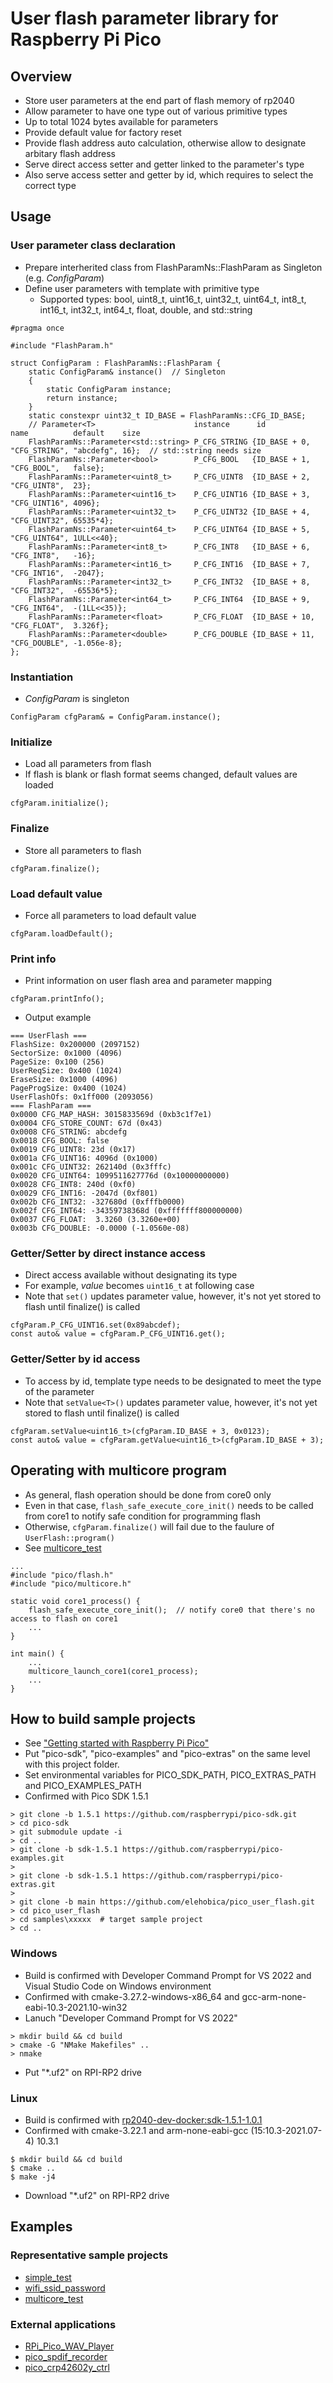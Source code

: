 # User flash parameter library for Raspberry Pi Pico

## Overview
* Store user parameters at the end part of flash memory of rp2040
* Allow parameter to have one type out of various primitive types
* Up to total 1024 bytes available for parameters
* Provide default value for factory reset
* Provide flash address auto calculation, otherwise allow to designate arbitary flash address
* Serve direct access setter and getter linked to the parameter's type
* Also serve access setter and getter by id, which requires to select the correct type

## Usage
### User parameter class declaration
* Prepare interherited class from FlashParamNs::FlashParam as Singleton (e.g. _ConfigParam_)
* Define user parameters with template with primitive type
  * Supported types: bool, uint8_t, uint16_t, uint32_t, uint64_t, int8_t, int16_t, int32_t, int64_t, float, double, and std::string
```
#pragma once

#include "FlashParam.h"

struct ConfigParam : FlashParamNs::FlashParam {
    static ConfigParam& instance()  // Singleton
    {
        static ConfigParam instance;
        return instance;
    }
    static constexpr uint32_t ID_BASE = FlashParamNs::CFG_ID_BASE;
    // Parameter<T>                      instance      id            name          default    size
    FlashParamNs::Parameter<std::string> P_CFG_STRING {ID_BASE + 0,  "CFG_STRING", "abcdefg", 16};  // std::string needs size
    FlashParamNs::Parameter<bool>        P_CFG_BOOL   {ID_BASE + 1,  "CFG_BOOL",   false};
    FlashParamNs::Parameter<uint8_t>     P_CFG_UINT8  {ID_BASE + 2,  "CFG_UINT8",  23};
    FlashParamNs::Parameter<uint16_t>    P_CFG_UINT16 {ID_BASE + 3,  "CFG_UINT16", 4096};
    FlashParamNs::Parameter<uint32_t>    P_CFG_UINT32 {ID_BASE + 4,  "CFG_UINT32", 65535*4};
    FlashParamNs::Parameter<uint64_t>    P_CFG_UINT64 {ID_BASE + 5,  "CFG_UINT64", 1ULL<<40};
    FlashParamNs::Parameter<int8_t>      P_CFG_INT8   {ID_BASE + 6,  "CFG_INT8",   -16};
    FlashParamNs::Parameter<int16_t>     P_CFG_INT16  {ID_BASE + 7,  "CFG_INT16",  -2047};
    FlashParamNs::Parameter<int32_t>     P_CFG_INT32  {ID_BASE + 8,  "CFG_INT32",  -65536*5};
    FlashParamNs::Parameter<int64_t>     P_CFG_INT64  {ID_BASE + 9,  "CFG_INT64",  -(1LL<<35)};
    FlashParamNs::Parameter<float>       P_CFG_FLOAT  {ID_BASE + 10, "CFG_FLOAT",  3.326f};
    FlashParamNs::Parameter<double>      P_CFG_DOUBLE {ID_BASE + 11, "CFG_DOUBLE", -1.056e-8};
};
```
### Instantiation
* _ConfigParam_ is singleton
```
ConfigParam cfgParam& = ConfigParam.instance();
```
### Initialize
* Load all parameters from flash
* If flash is blank or flash format seems changed, default values are loaded
```
cfgParam.initialize();
```
### Finalize
* Store all parameters to flash
```
cfgParam.finalize();
```
### Load default value
* Force all parameters to load default value
```
cfgParam.loadDefault();
```
### Print info
* Print information on user flash area and parameter mapping
```
cfgParam.printInfo();
```
* Output example
```
=== UserFlash ===
FlashSize: 0x200000 (2097152)
SectorSize: 0x1000 (4096)
PageSize: 0x100 (256)
UserReqSize: 0x400 (1024)
EraseSize: 0x1000 (4096)
PageProgSize: 0x400 (1024)
UserFlashOfs: 0x1ff000 (2093056)
=== FlashParam ===
0x0000 CFG_MAP_HASH: 3015833569d (0xb3c1f7e1)
0x0004 CFG_STORE_COUNT: 67d (0x43)
0x0008 CFG_STRING: abcdefg
0x0018 CFG_BOOL: false
0x0019 CFG_UINT8: 23d (0x17)
0x001a CFG_UINT16: 4096d (0x1000)
0x001c CFG_UINT32: 262140d (0x3fffc)
0x0020 CFG_UINT64: 1099511627776d (0x10000000000)
0x0028 CFG_INT8: 240d (0xf0)
0x0029 CFG_INT16: -2047d (0xf801)
0x002b CFG_INT32: -327680d (0xfffb0000)
0x002f CFG_INT64: -34359738368d (0xfffffff800000000)
0x0037 CFG_FLOAT:  3.3260 (3.3260e+00)
0x003b CFG_DOUBLE: -0.0000 (-1.0560e-08)
```
### Getter/Setter by direct instance access
* Direct access available without designating its type
* For example, _value_ becomes `uint16_t` at following case
* Note that `set()` updates parameter value, however, it's not yet stored to flash until finalize() is called
```
cfgParam.P_CFG_UINT16.set(0x89abcdef);
const auto& value = cfgParam.P_CFG_UINT16.get();
```
### Getter/Setter by id access
* To access by id, template type needs to be designated to meet the type of the parameter
* Note that `setValue<T>()` updates parameter value, however, it's not yet stored to flash until finalize() is called
```
cfgParam.setValue<uint16_t>(cfgParam.ID_BASE + 3, 0x0123);
const auto& value = cfgParam.getValue<uint16_t>(cfgParam.ID_BASE + 3);
```

## Operating with multicore program
* As general, flash operation should be done from core0 only
* Even in that case, `flash_safe_execute_core_init()` needs to be called from core1 to notify safe condition for programming flash 
* Otherwise, `cfgParam.finalize()` will fail due to the faulure of `UserFlash::program()`
* See [multicore_test](tree/main/samples/multicore_test)
```
...
#include "pico/flash.h"
#include "pico/multicore.h"

static void core1_process() {
    flash_safe_execute_core_init();  // notify core0 that there's no access to flash on core1
    ...
}

int main() {
    ...
    multicore_launch_core1(core1_process);
    ...
}

```

## How to build sample projects
* See ["Getting started with Raspberry Pi Pico"](https://datasheets.raspberrypi.org/pico/getting-started-with-pico.pdf)
* Put "pico-sdk", "pico-examples" and "pico-extras" on the same level with this project folder.
* Set environmental variables for PICO_SDK_PATH, PICO_EXTRAS_PATH and PICO_EXAMPLES_PATH
* Confirmed with Pico SDK 1.5.1
```
> git clone -b 1.5.1 https://github.com/raspberrypi/pico-sdk.git
> cd pico-sdk
> git submodule update -i
> cd ..
> git clone -b sdk-1.5.1 https://github.com/raspberrypi/pico-examples.git
>
> git clone -b sdk-1.5.1 https://github.com/raspberrypi/pico-extras.git
> 
> git clone -b main https://github.com/elehobica/pico_user_flash.git
> cd pico_user_flash
> cd samples\xxxxx  # target sample project
> cd ..
```
### Windows
* Build is confirmed with Developer Command Prompt for VS 2022 and Visual Studio Code on Windows environment
* Confirmed with cmake-3.27.2-windows-x86_64 and gcc-arm-none-eabi-10.3-2021.10-win32
* Lanuch "Developer Command Prompt for VS 2022"
```
> mkdir build && cd build
> cmake -G "NMake Makefiles" ..
> nmake
```
* Put "*.uf2" on RPI-RP2 drive
### Linux
* Build is confirmed with [rp2040-dev-docker:sdk-1.5.1-1.0.1]( https://hub.docker.com/r/elehobica/rp2040-dev-docker) 
* Confirmed with cmake-3.22.1 and arm-none-eabi-gcc (15:10.3-2021.07-4) 10.3.1
```
$ mkdir build && cd build
$ cmake ..
$ make -j4
```
* Download "*.uf2" on RPI-RP2 drive

## Examples
### Representative sample projects
* [simple_test](samples/simple_test)
* [wifi_ssid_password](samples/wifi_ssid_password)
* [multicore_test](samples/multicore_test)
### External applications
* [RPi_Pico_WAV_Player](https://github.com/elehobica/RPi_Pico_WAV_Player)
* [pico_spdif_recorder](https://github.com/elehobica/pico_spdif_recorder)
* [pico_crp42602y_ctrl](https://github.com/elehobica/pico_crp42602y_ctrl/tree/main/samples/single_pb_deck_with_rt_counter)
